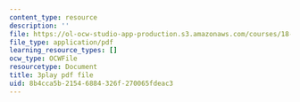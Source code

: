 ```yaml
---
content_type: resource
description: ''
file: https://ol-ocw-studio-app-production.s3.amazonaws.com/courses/18-03sc-differential-equations-fall-2011/8b4cca5b21546884326f270065fdeac3_BniJM-ireXQ.pdf
file_type: application/pdf
learning_resource_types: []
ocw_type: OCWFile
resourcetype: Document
title: 3play pdf file
uid: 8b4cca5b-2154-6884-326f-270065fdeac3
---
```


